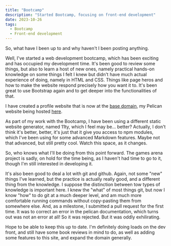 ```yaml
---
title: "Bootcamp"
description: "Started Bootcamp, focusing on front-end development"
date: 2023-10-26
tags:
  - Bootcamp
  - Front-end development
---
```

So, what have I been up to and why haven't I been posting anything.

Well, I've started a web development bootcamp, which has been exciting and has occupied my development time. It's been good to review some things, but also to learn a host of new ones, namely practical hands-on knowledge on some things I felt I knew but didn't have much actual experience of doing, namely in HTML and CSS. Things like page heros and how to make the website respond precisely how you want it to. It's been great to use Bootstrap again and to get deeper into the functionalities of that.

I have created a profile website that is now at the <a href="https://thehorushawk.github.io/" target="_blank">base domain</a>, my Pelican website being hosted <a href="https://thehorushawk.github.io/creative" target="_blank">here</a>.

As part of my work with the Bootcamp, I have been using a different static website generator, named 11ty, which I feel may be... better? Actually, I don't think it's better, better, it's just that it give you access to npm modules, which I've been using for some advanced Markdown features. Maybe not that advanced, but still pretty cool. Watch this space, as it changes.

So, who knows what I'll be doing from this point forward. The games arena project is sadly, on hold for the time being, as I haven't had time to go to it, though I'm still interested in developing it.

It's also been good to deal a lot with git and github. Again, not some "new" things I've learned, but the practice is actually really good, and a different thing from the knowledge. I suppose the distinction between tow types of knowledge is important here. I knew the "what" of most things git, but now I know "how" to do git at a much deeper level, and am much more comfortable running commands without copy-pasting them from somewhere else. And, as a milestone, I submitted a pull request for the first time. It was to correct an error in the pelican documentation, which turns out was not an error at all! So it was rejected. But it was oddly exhilirating.

Hope to be able to keep this up to date. I'm definitely doing loads on the dev front, and still have some book reviews in mind to do, as well as adding some features to this site, and expand the domain generally.

